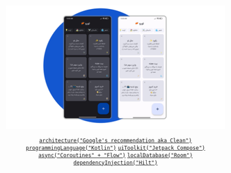 <div align="center">

![banner](docs/assets/readme_banner.png)

[```architecture("Google's recommendation aka Clean")```](https://developer.android.com/topic/architecture)
[```programmingLanguage("Kotlin")```](https://kotlinlang.org)
[```uiToolkit("Jetpack Compose")```](https://developer.android.com/jetpack/compose)
[```async("Coroutines" + "Flow")```](https://developer.android.com/kotlin/coroutines)
[```localDatabase("Room")```](https://developer.android.com/training/data-storage/room)
[```dependencyInjection("Hilt")```](https://developer.android.com/training/dependency-injection)

</div>

